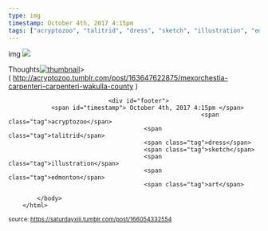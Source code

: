 ```yaml
---
type: img
timestamp: October 4th, 2017 4:15pm
tags: ["acryptozoo", "talitrid", "dress", "sketch", "illustration", "edmonton", "art"]
---
```

img
<img src="https://saturdayxiii.github.io/media/166054332554.png"/>
                                                                                          
Thoughts[![thumbnail](http://i3.ytimg.com/vi/ /maxresdefault.jpg)](https://www.youtube.com/watch?v= )>
( <a href="http://acryptozoo.tumblr.com/post/163647622875/mexorchestia-carpenteri-carpenteri-wakulla-county" target="_blank">http://acryptozoo.tumblr.com/post/163647622875/mexorchestia-carpenteri-carpenteri-wakulla-county</a> )
 
                                    
                
                
                
                
                                <div id="footer">
                <span id="timestamp"> October 4th, 2017 4:15pm </span>
                                                          <span class="tag">acryptozoo</span>
                                          <span class="tag">talitrid</span>
                                          <span class="tag">dress</span>
                                          <span class="tag">sketch</span>
                                          <span class="tag">illustration</span>
                                          <span class="tag">edmonton</span>
                                          <span class="tag">art</span>
                                                    
            </body>
        </html>

        
<small>source: https://saturdayxiii.tumblr.com/post/166054332554</small>